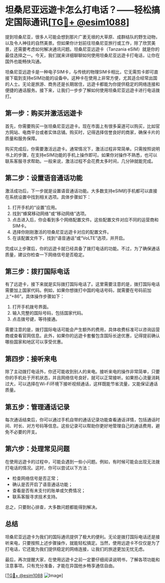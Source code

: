 # 坦桑尼亚远遊卡怎么打电话？——轻松搞定国际通讯[[TG💪+ @esim1088](https://t.me/s/esim1088)]

提到坦桑尼亚，很多人可能会想到那片广袤无垠的大草原、成群结队的野生动物，以及令人神往的自然美景。但如果你计划前往坦桑尼亚旅行或工作，除了欣赏美景，还需要考虑如何解决通讯问题。坦桑尼亚远遊卡（Tanzania eSIM）就是你的最佳选择之一。今天，我们就来详细聊聊如何使用坦桑尼亚远遊卡打电话，让你在国外也能畅快沟通。

坦桑尼亚远遊卡是一种电子SIM卡，与传统的物理SIM卡相比，它无需剪卡即可直接下载到支持eSIM功能的设备中。这种卡在使用上非常方便，尤其适合经常出国的人士。无论是旅游、商务还是长期居住，远遊卡都能为你提供稳定的网络连接和便捷的通话服务。接下来，让我们一步步了解如何使用坦桑尼亚远遊卡进行电话拨打。

## **第一步：购买并激活远遊卡**

首先，你需要购买一张坦桑尼亚远遊卡。现在市面上有很多渠道可以购买，比如官方网站、电商平台或者实体店铺。购买时，记得选择信誉良好的商家，确保卡片的质量和服务保障。

购买完成后，你需要激活远遊卡。通常情况下，激活过程非常简单。只需按照说明书上的步骤，在支持eSIM功能的手机上操作即可。如果你对操作不熟悉，也可以联系客服寻求帮助。一般来说，激活过程不会花费太多时间，几分钟就能完成。

## **第二步：设置语音通话功能**

激活成功后，下一步就是设置语音通话功能。大多数支持eSIM的手机都可以直接在系统设置中找到相关选项。具体步骤如下：

1. 打开手机的“设置”应用。
2. 找到“蜂窝移动网络”或“移动网络”选项。
3. 点击进入后，你会看到多个网络配置文件。这些配置文件对应不同的运营商和SIM卡。
4. 选择你刚刚激活的坦桑尼亚远遊卡对应的配置文件。
5. 在该配置文件下，找到“语音通话”或“VoLTE”选项，并开启。

完成以上步骤后，你的远遊卡就已经具备了拨打电话的功能。不过，为了确保通话质量，建议你检查一下网络信号是否稳定。

## **第三步：拨打国际电话**

有了远遊卡，接下来就是实际拨打国际电话了。这里需要注意的是，拨打国际电话需要加上国家代码。例如，如果你想拨打中国的电话号码，就需要在号码前加上“+86”。具体操作步骤如下：

1. 打开手机拨号界面。
2. 输入完整的国际号码，包括国家代码。
3. 点击拨号键，等待接通。

需要注意的是，拨打国际电话可能会产生额外的费用，具体收费标准可以咨询运营商或查看官网信息。此外，如果你的远遊卡套餐包含国际长途优惠，记得提前确认哪些国家和地区可以享受优惠。

## **第四步：接听来电**

除了主动拨打电话外，你还可能收到别人的来电。接听来电的操作非常简单，只要你的手机处于开机状态，并且网络信号良好，就可以正常接听。如果担心流量消耗过大，可以选择在Wi-Fi环境下接听视频通话，这样既能节省流量，又能保证通话质量。

## **第五步：管理通话记录**

每次通话结束后，你可以通过手机自带的通话记录功能查看通话详情，包括通话时间、时长、对方号码等信息。这些记录可以帮助你更好地管理自己的通话费用，避免不必要的开支。

## **第六步：处理常见问题**

在使用远遊卡的过程中，可能会遇到一些小问题。例如，有时候可能会出现无法拨打电话的情况。这时，你可以尝试以下方法：

- 检查网络信号是否正常；
- 确认是否开启了语音通话功能；
- 查看是否有未支付的账单或欠费情况；
- 联系客服寻求技术支持。

总之，只要耐心排查，大多数问题都能得到解决。

## **总结**

坦桑尼亚远遊卡为我们的国际通讯提供了极大的便利。无论是拨打国际电话还是接听来电，只要按照上述步骤操作，就能轻松搞定。当然，使用远遊卡不仅仅是为了打电话，它还能为我们提供稳定的网络连接，让我们的旅途更加无忧无虑。

最后，再次提醒大家，在使用远遊卡之前一定要仔细阅读说明书，了解各项功能和注意事项。只有充分准备，才能在异国他乡畅享通信自由。

[[TG💪+ @esim1088](https://t.me/s/esim1088) ![Image](https://i.postimg.cc/4NQfJmqS/Snipaste-2025-05-13-00-14-12.png)]